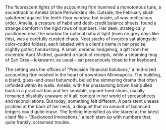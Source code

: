 The fluorescent lights of the accounting firm hummed a monotonous tune, a soundtrack to Amelia Grace Periwinkle’s life. Outside, the February slush splattered against the tenth-floor window, but inside, all was meticulous order. Amelia, a creature of habit and debit-credit balance sheets, found a strange comfort in the rigid rows of numbers. Her desk, strategically positioned near the window for optimal natural light (even on grey days like this), was a carefully curated chaos. Neat stacks of invoices sat alongside color-coded folders, each labeled with a client's name in her precise, slightly gothic handwriting. A small, ceramic hedgehog, a gift from her eccentric Aunt Mildred, guarded a stack of receipts, while a steaming mug of Earl Grey – lukewarm, as usual – sat precariously close to her keyboard.

The setting was the offices of "Precision Financial Solutions," a mid-sized accounting firm nestled in the heart of downtown Minneapolis. The building, a bland, glass-and-steel behemoth, belied the simmering drama that often unfolded within its walls. Amelia, with her unassuming brown hair pulled back in a practical bun and her sensible, square-toed shoes, usually remained blissfully unaware of it all, content in her world of spreadsheets and reconciliations. But today, something felt different. A persistent unease prickled at the back of her neck, a disquiet that no amount of balanced ledgers could quite erase. The feeling intensified as she stared at the latest client file – "Blackwood Innovations," a tech start-up with numbers that, quite frankly, screamed trouble.
